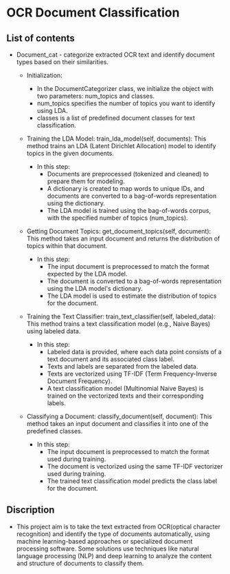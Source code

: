 # OCR Document Classification 

## List of contents
- Document_cat - categorize extracted OCR text and identify document types based on their similarities. 
    - Initialization:
        - In the DocumentCategorizer class, we initialize the object with two parameters: num_topics and classes.
        - num_topics specifies the number of topics you want to identify using LDA.
        - classes is a list of predefined document classes for text classification.

    - Training the LDA Model:
        train_lda_model(self, documents): This method trains an LDA (Latent Dirichlet Allocation) model to identify topics in the given documents.
        - In this step:
            - Documents are preprocessed (tokenized and cleaned) to prepare them for modeling.
            - A dictionary is created to map words to unique IDs, and documents are converted to a bag-of-words representation using the dictionary.
            - The LDA model is trained using the bag-of-words corpus, with the specified number of topics (num_topics).

    - Getting Document Topics:
        get_document_topics(self, document): This method takes an input document and returns the distribution of topics within that document.
        - In this step:
            - The input document is preprocessed to match the format expected by the LDA model.
            - The document is converted to a bag-of-words representation using the LDA model's dictionary.
            - The LDA model is used to estimate the distribution of topics for the document.

    - Training the Text Classifier:
        train_text_classifier(self, labeled_data): This method trains a text classification model (e.g., Naive Bayes) using labeled data.
        - In this step:
            - Labeled data is provided, where each data point consists of a text document and its associated class label.
            - Texts and labels are separated from the labeled data.
            - Texts are vectorized using TF-IDF (Term Frequency-Inverse Document Frequency).
            - A text classification model (Multinomial Naive Bayes) is trained on the vectorized texts and their corresponding labels.

    - Classifying a Document:
        classify_document(self, document): This method takes an input document and classifies it into one of the predefined classes.
        - In this step:
            - The input document is preprocessed to match the format used during training.
            - The document is vectorized using the same TF-IDF vectorizer used during training.
            - The trained text classification model predicts the class label for the document.


## Discription
- This project aim is to take the text extracted from OCR(optical character recognition) and identify the type of documents
automatically, using machine learning-based approaches or specialized document processing software. Some solutions use 
techniques like natural language processing (NLP) and deep learning to analyze the content and structure of documents to
classify them.

